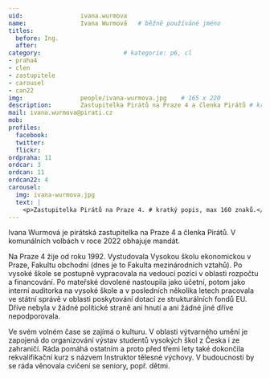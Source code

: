 ```yaml
---
uid:                ivana.wurmova
name:               Ivana Wurmová  	# běžně používáné jméno
titles:
  before: Ing.
  after:
category:                       # kategorie: p6, cl
- praha4
- clen
- zastupitele
- carousel
- can22
img: 		        people/ivana-wurmova.jpg    # 165 x 220
description:        Zastupitelka Pirátů na Praze 4 a členka Pirátů # kratký popis, max 160 znaků
mail: ivana.wurmova@pirati.cz
mob: 			
profiles:
  facebook:
  twitter: 
  flickr: 
ordpraha: 11
ordcar: 3
ordcan: 11
ordcan22: 4
carousel:
  img: ivana-wurmova.jpg
  text: |
    <p>Zastupitelka Pirátů na Praze 4. # kratký popis, max 160 znaků.</p>
---
```


Ivana Wurmová je pirátská zastupitelka na Praze 4 a členka Pirátů. V komunálních volbách v roce 2022 obhajuje mandát.

Na Praze 4 žije od roku 1992. Vystudovala Vysokou školu ekonomickou v Praze, Fakultu obchodní (dnes je to Fakulta mezinárodních vztahů). Po vysoké škole se postupně vypracovala na vedoucí pozici v oblasti rozpočtu a financování. Po mateřské dovolené nastoupila jako účetní, potom jako interní auditorka na vysoké škole a v posledních několika letech pracovala ve státní správě v oblasti poskytování dotací ze strukturálních fondů EU. Dříve nebyla v žádné politické straně ani hnutí a ani žádné jiné dříve nepodporovala.

Ve svém volném čase se zajímá o kulturu. V oblasti výtvarného umění je zapojená do organizování výstav studentů vysokých škol z Česka i ze zahraničí. Ráda pomáhá ostatním a proto před třemi lety také dokončila rekvalifikační kurz s názvem Instruktor tělesné výchovy. V budoucnosti by se ráda věnovala cvičení se seniory, popř. dětmi.
